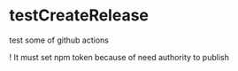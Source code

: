 # testCreateRelease
test some of github actions

! It must set npm token because of need authority to publish
